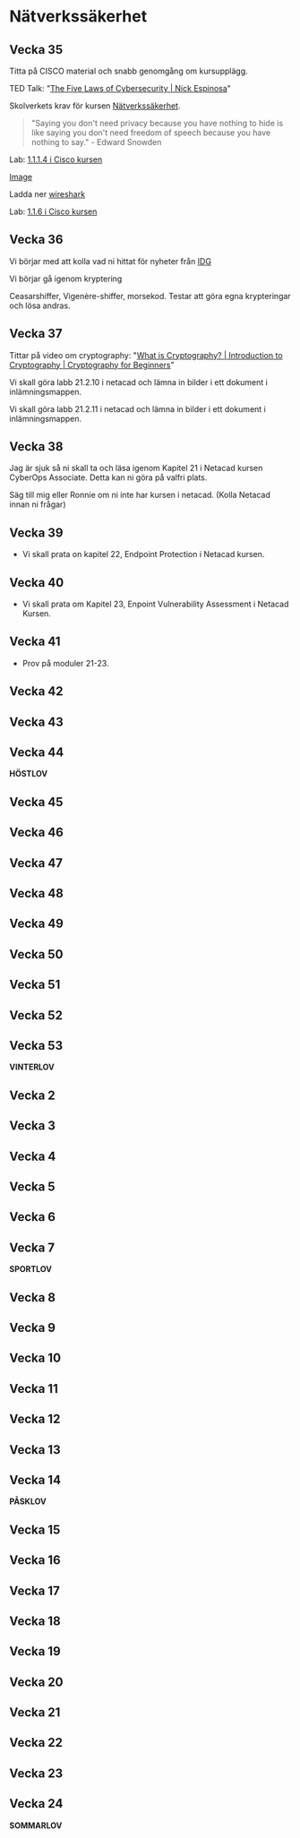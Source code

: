 # Nätverkssäkerhet

## Vecka 35

Titta på CISCO material och snabb genomgång om kursupplägg.

TED Talk: "[The Five Laws of Cybersecurity | Nick Espinosa](https://www.youtube.com/watch?v=_nVq7f26-Uo)"

Skolverkets krav för kursen [Nätverkssäkerhet](https://www.skolverket.se/undervisning/gymnasieskolan/laroplan-program-och-amnen-i-gymnasieskolan/gymnasieprogrammen/amne?url=-996270488%2Fsyllabuscw%2Fjsp%2Fsubject.htm%3FsubjectCode%3DNAI%26version%3D2%26tos%3Dgy&sv.url=12.5dfee44715d35a5cdfa92a3#anchor_NAINAE0). 

> "Saying you don't need privacy because you have nothing to hide is like saying you don't need freedom of speech because you have nothing to say." - Edward Snowden

Lab: [1.1.1.4 i Cisco kursen](https://contenthub.netacad.com/legacy/CyberOps/1.1/en/course/files/1.1.1.4%20Lab%20-%20Installing%20the%20CyberOps%20Workstation%20Virtual%20Machine.pdf)

[Image](https://www.netacad.com/portal/content/ccna-cyberops-vms-legacy)

Ladda ner [wireshark](https://www.wireshark.org/download.html)

Lab: [1.1.6 i Cisco kursen](https://contenthub.netacad.com/cyberops/1.1.6)

## Vecka 36

Vi börjar med att kolla vad ni hittat för nyheter från [IDG](https://www.idg.se/)

Vi börjar gå igenom kryptering

Ceasarshiffer, Vigenère-shiffer, morsekod. Testar att göra egna krypteringar och lösa andras.

## Vecka 37

Tittar på video om cryptography: "[What is Cryptography? | Introduction to Cryptography | Cryptography for Beginners](https://youtu.be/5jpgMXt1Z9Y)"

Vi skall göra labb 21.2.10 i netacad och lämna in bilder i ett dokument i inlämningsmappen.

Vi skall göra labb 21.2.11 i netacad och lämna in bilder i ett dokument i inlämningsmappen.

## Vecka 38
Jag är sjuk så ni skall ta och läsa igenom Kapitel 21 i Netacad kursen CyberOps Associate.
Detta kan ni göra på valfri plats.

Säg till mig eller Ronnie om ni inte har kursen i netacad. (Kolla Netacad innan ni frågar)

## Vecka 39

 - Vi skall prata on kapitel 22, Endpoint Protection i Netacad kursen.

## Vecka 40
 
 - Vi skall prata om Kapitel 23, Enpoint Vulnerability Assessment i Netacad Kursen.

## Vecka 41

 - Prov på moduler 21-23.

## Vecka 42


## Vecka 43


## Vecka 44

**HÖSTLOV**

## Vecka 45


## Vecka 46


## Vecka 47


## Vecka 48


## Vecka 49


## Vecka 50


## Vecka 51


## Vecka 52


## Vecka 53

**VINTERLOV**

## Vecka 2


## Vecka 3


## Vecka 4


## Vecka 5


## Vecka 6


## Vecka 7

**SPORTLOV**

## Vecka 8


## Vecka 9


## Vecka 10


## Vecka 11


## Vecka 12


## Vecka 13


## Vecka 14

**PÅSKLOV**

## Vecka 15


## Vecka 16


## Vecka 17


## Vecka 18


## Vecka 19


## Vecka 20


## Vecka 21


## Vecka 22


## Vecka 23


## Vecka 24

**SOMMARLOV**
